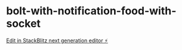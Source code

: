 # bolt-with-notification-food-with-socket

[Edit in StackBlitz next generation editor ⚡️](https://stackblitz.com/~/github.com/bdnaimur/bolt-with-notification-food-with-socket)